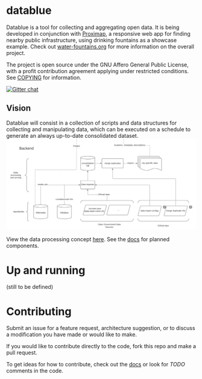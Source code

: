 # datablue
Datablue is a tool for collecting and aggregating open data.
It is being developed in conjunction with [Proximap](//github.com/mmmatthew/proximap), a responsive web app for finding nearby public infrastructure, using drinking fountains as a showcase example. Check out [water-fountains.org](//water-fountains.org)
for more information on the overall project.

The project is open source under the GNU Affero General Public License, with a profit contribution agreement applying under restricted conditions. See [COPYING](/COPYING) for information.

[![Gitter chat](https://badges.gitter.im/gitterHQ/gitter.png)](https://gitter.im/aWaterMap/proximap-Web-App)

## Vision
Datablue will consist in a collection of scripts and data structures for collecting and manipulating data, which can be executed on a schedule to generate an always up-to-date consolidated dataset.
![data flow](/docs/images/data-flow.png)

View the data processing concept [here](https://www.lucidchart.com/invitations/accept/59c350e2-310e-4279-8169-7044839b7307). See the [docs](/docs/components.md) for planned components.

# Up and running
(still to be defined)

# Contributing

Submit an issue for a feature request, architecture suggestion, or to discuss a modification you have made or would like to make. 

If you would like to contribute directly to the code, fork this repo and make a pull request.

To get ideas for how to contribute, check out the [docs](/docs) or look for *TODO* comments in the code.
